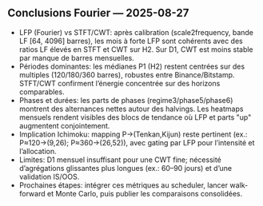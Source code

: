 ## Conclusions Fourier — 2025-08-27

- LFP (Fourier) vs STFT/CWT: après calibration (scale2frequency, bande LF [64, 4096] barres), les mois à forte LFP sont cohérents avec des ratios LF élevés en STFT et CWT sur H2. Sur D1, CWT est moins stable par manque de barres mensuelles.
- Périodes dominantes: les médianes P1 (H2) restent centrées sur des multiples (120/180/360 barres), robustes entre Binance/Bitstamp. STFT/CWT confirment l’énergie concentrée sur des horizons comparables.
- Phases et durées: les parts de phases (regime3/phase5/phase6) montrent des alternances nettes autour des halvings. Les heatmaps mensuels rendent visibles des blocs de tendance où LFP et parts "up" augmentent conjointement.
- Implication Ichimoku: mapping P→(Tenkan,Kijun) reste pertinent (ex.: P≈120→(9,26); P≈360→(26,52)), avec gating par LFP pour l’intensité et l’allocation.
- Limites: D1 mensuel insuffisant pour une CWT fine; nécessité d’agrégations glissantes plus longues (ex.: 60–90 jours) et d’une validation IS/OOS.
- Prochaines étapes: intégrer ces métriques au scheduler, lancer walk-forward et Monte Carlo, puis publier les comparaisons consolidées.
